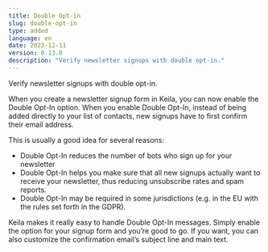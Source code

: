 ```yaml
---
title: Double Opt-in
slug: double-opt-in
type: added 
language: en
date: 2023-12-11
version: 0.13.0
description: "Verify newsletter signups with double opt-in."
---
```

Verify newsletter signups with double opt-in.
<!--more-->

<docs-image src="updates/2023-12-11-double-opt-in.png" alt="Screenshot of a double opt-in confirmation email."></docs-image>

When you create a newsletter signup form in Keila, you can now enable the Double
Opt-In option. When you enable Double Opt-In, instead of being added directly to
your list of contacts, new signups have to first confirm their email address.

This is usually a good idea for several reasons:

- Double Opt-In reduces the number of bots who sign up for your newsletter
- Double Opt-In helps you make sure that all new signups actually want to
  receive your newsletter, thus reducing unsubscribe rates and spam reports.
- Double Opt-In may be required in some jurisdictions (e.g. in the EU with the
  rules set forth in the GDPR).

Keila makes it really easy to handle Double Opt-In messages. Simply enable the
option for your signup form and you’re good to go. If you want, you can also
customize the confirmation email’s subject line and main text.

